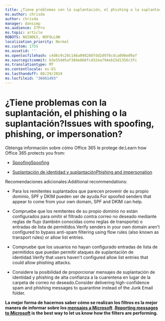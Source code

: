```yaml
---
title: ¿Tiene problemas con la suplantación, el phishing o la suplantación?
ms.author: chrisda
author: chrisda
manager: dansimp
ms.audience: ITPro
ms.topic: article
ROBOTS: NOINDEX, NOFOLLOW
localization_priority: Normal
ms.custom: 1755
ms.assetid: ''
ms.openlocfilehash: c4d6c9c28c146a098288fdd2d978cdca098e89af
ms.sourcegitcommit: b3e55405af384e868fcd32ea794eb15d1356c3fc
ms.translationtype: MT
ms.contentlocale: es-ES
ms.lasthandoff: 08/29/2019
ms.locfileid: "36661493"
---
```

# <a name="issues-with-spoofing-phishing-or-impersonation"></a><span data-ttu-id="2f04c-102">¿Tiene problemas con la suplantación, el phishing o la suplantación?</span><span class="sxs-lookup"><span data-stu-id="2f04c-102">Issues with spoofing, phishing, or impersonation?</span></span>

<span data-ttu-id="2f04c-103">Obtenga información sobre cómo Office 365 le protege de:</span><span class="sxs-lookup"><span data-stu-id="2f04c-103">Learn how Office 365 protects you from:</span></span>

- [<span data-ttu-id="2f04c-104">Spoofing</span><span class="sxs-lookup"><span data-stu-id="2f04c-104">Spoofing</span></span>](https://docs.microsoft.com/office365/securitycompliance/anti-spoofing-protection)

- [<span data-ttu-id="2f04c-105">Suplantación de identidad y suplantación</span><span class="sxs-lookup"><span data-stu-id="2f04c-105">Phishing and impersonation</span></span>](https://docs.microsoft.com/office365/securitycompliance/atp-anti-phishing)

<span data-ttu-id="2f04c-106">Recomendaciones adicionales:</span><span class="sxs-lookup"><span data-stu-id="2f04c-106">Additional recommendations:</span></span>

- <span data-ttu-id="2f04c-107">Para los remitentes suplantados que parecen provenir de su propio dominio, SPF y DKIM pueden ser de ayuda.</span><span class="sxs-lookup"><span data-stu-id="2f04c-107">For spoofed senders that appear to come from your own domain, SPF and DKIM can help.</span></span>

- <span data-ttu-id="2f04c-108">Compruebe que los remitentes de su propio dominio no están configurados para omitir el filtrado contra correo no deseado mediante reglas de flujo (también conocidas como reglas de transporte) o entradas de lista de permitidos.</span><span class="sxs-lookup"><span data-stu-id="2f04c-108">Verify senders in your own domain aren't configured to bypass anti-spam filtering using flow rules (also known as transport rules) or allow list entries.</span></span>

- <span data-ttu-id="2f04c-109">Compruebe que los usuarios no hayan configurado entradas de lista de permitidos que puedan permitir ataques de suplantación de identidad.</span><span class="sxs-lookup"><span data-stu-id="2f04c-109">Verify that users haven't configured allow list entries that could allow phishing attacks.</span></span>

- <span data-ttu-id="2f04c-110">Considere la posibilidad de proporcionar mensajes de suplantación de identidad y phishing de alta confianza a la cuarentena en lugar de la carpeta de correo no deseado.</span><span class="sxs-lookup"><span data-stu-id="2f04c-110">Consider delivering high-confidence spam and phishing messages to quarantine instead of the Junk Email folder.</span></span>

<span data-ttu-id="2f04c-111">**La mejor forma de hacernos saber cómo se realizan los filtros es la mejor manera de informar sobre los [mensajes a Microsoft](https://support.office.com/article/b5caa9f1-cdf3-4443-af8c-ff724ea719d2) .**</span><span class="sxs-lookup"><span data-stu-id="2f04c-111">**[Reporting messages to Microsoft](https://support.office.com/article/b5caa9f1-cdf3-4443-af8c-ff724ea719d2) is the best way to let us know how the filters are performing.**</span></span>

